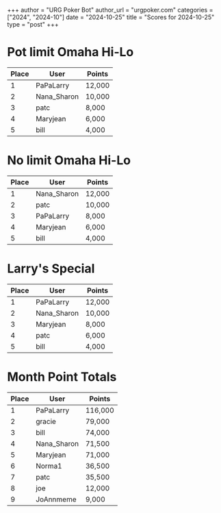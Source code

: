 +++
author = "URG Poker Bot"
author_url = "urgpoker.com"
categories = ["2024", "2024-10"]
date = "2024-10-25"
title = "Scores for 2024-10-25"
type = "post"
+++
# Pot limit Omaha Hi-Lo

| Place | User | Points |
|-------|------|--------|
| 1 | PaPaLarry | 12,000 |
| 2 | Nana_Sharon | 10,000 |
| 3 | patc | 8,000 |
| 4 | Maryjean | 6,000 |
| 5 | bill | 4,000 |

# No limit Omaha Hi-Lo

| Place | User | Points |
|-------|------|--------|
| 1 | Nana_Sharon | 12,000 |
| 2 | patc | 10,000 |
| 3 | PaPaLarry | 8,000 |
| 4 | Maryjean | 6,000 |
| 5 | bill | 4,000 |

# Larry's Special

| Place | User | Points |
|-------|------|--------|
| 1 | PaPaLarry | 12,000 |
| 2 | Nana_Sharon | 10,000 |
| 3 | Maryjean | 8,000 |
| 4 | patc | 6,000 |
| 5 | bill | 4,000 |

# Month Point Totals

| Place | User | Points |
|-------|------|--------|
| 1 | PaPaLarry | 116,000 |
| 2 | gracie | 79,000 |
| 3 | bill | 74,000 |
| 4 | Nana_Sharon | 71,500 |
| 5 | Maryjean | 71,000 |
| 6 | Norma1 | 36,500 |
| 7 | patc | 35,500 |
| 8 | joe | 12,000 |
| 9 | JoAnnmeme | 9,000 |
